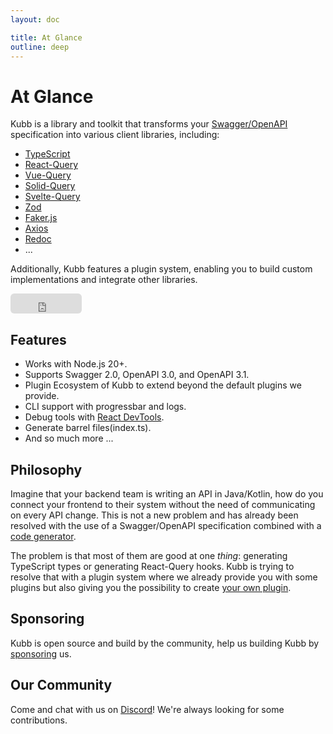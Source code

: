 ```yaml
---
layout: doc

title: At Glance
outline: deep
---
```


# At Glance
Kubb is a library and toolkit that transforms your [Swagger/OpenAPI](/knowledge-base/oas) specification into various client libraries, including:
- [TypeScript](/plugins/plugin-ts/)
- [React-Query](/plugins/plugin-react-query/)
- [Vue-Query](/plugins/plugin-vue-query/)
- [Solid-Query](/plugins/plugin-solid-query/)
- [Svelte-Query](/plugins/plugin-svelte-query/)
- [Zod](/plugins/plugin-zod/)
- [Faker.js](/plugins/plugin-faker/)
- [Axios](/plugins/plugin-client/)
- [Redoc](/plugins/plugin-redoc/)
- ...

Additionally, Kubb features a plugin system, enabling you to build custom implementations and integrate other libraries.

<iframe src="https://github.com/sponsors/stijnvanhulle/button" title="Sponsor stijnvanhulle" height="32" width="114" style="border: 0; border-radius: 6px;"></iframe>

## Features
- Works with Node.js 20+.
- Supports Swagger 2.0, OpenAPI 3.0, and OpenAPI 3.1.
- Plugin Ecosystem of Kubb to extend beyond the default plugins we provide.
- CLI support with progressbar and logs.
- Debug tools with [React DevTools](/knowledge-base/how-tos/debugging).
- Generate barrel files(index.ts).
- And so much more ...

## Philosophy

Imagine that your backend team is writing an API in Java/Kotlin, how do you connect your frontend to their system without the need of communicating on every API change.
This is not a new problem and has already been resolved with the use of a Swagger/OpenAPI specification combined with a <a href="https://tools.openapis.org/categories/code-generators.html">code generator</a>.

The problem is that most of them are good at one _thing_: generating TypeScript types or generating React-Query hooks.
Kubb is trying to resolve that with a plugin system where we already provide you with some plugins but also giving you the possibility to create [your own plugin](/knowledge-base/plugins/).


## Sponsoring
Kubb is open source and build by the community, help us building Kubb by [sponsoring](https://github.com/sponsors/stijnvanhulle) us.

## Our Community

Come and chat with us on [Discord](https://discord.gg/shfBFeczrm)!
We're always looking for some contributions.
